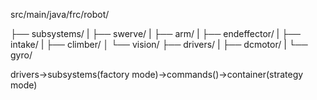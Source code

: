 src/main/java/frc/robot/

├── subsystems/
| ├── swerve/
| ├── arm/
| ├── endeffector/
| ├── intake/
| ├── climber/
│ └── vision/
├── drivers/
| ├── dcmotor/
| └── gyro/


drivers->subsystems(factory mode)->commands()->container(strategy mode)
